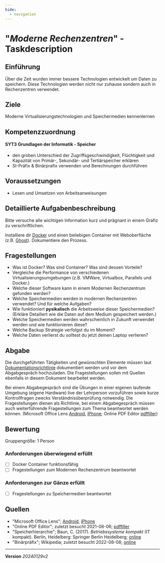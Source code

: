 ```yaml
---
hide:
  - navigation
---
```


# "*Moderne Rechenzentren*" - Taskdescription

## Einführung

Über die Zeit wurden immer bessere Technologien entwickelt um Daten zu speichern. Diese Technologien werden nicht nur zuhause sondern auch in Rechenzentren verwendet.

## Ziele

Moderne Virtualisierungstechnologien und Speichermedien kennenlernen


## Kompetenzzuordnung

#### SYT3 Grundlagen der Informatik - Speicher

* den groben Unterschied der Zugriffsgeschwindigkeit, Flüchtigkeit und Kapazität von Primär-, Sekundär- und Tertiärspeicher erklären
* SI-Präfix & Binärprafix verwenden und Berechnungen durchführen

## Voraussetzungen

* Lesen und Umsetzen von Arbeitsanweisungen

## Detaillierte Aufgabenbeschreibung

Bitte versuche alle wichtigen Information kurz und prägnant in einem Grafiz zu verschriftlichen.

Installiere dir [Docker](https://www.docker.com/) und einen beliebigen Container mit Weboberfläche (z.B. [Ghost](https://hub.docker.com/_/ghost/)). Dokumentiere den Prozess.


## Fragestellungen

* Was ist Docker? Was sind Container? Was sind dessen Vorteile?
* Vergleiche die Performance von verschiedenen Virtualisierungsumgebungen (z.B. VMWare, Virtualbox, Parallels und Docker.)
* Welche dieser Software kann in einem Modernen Rechenzentrum gefunden werden?
* Welche Speichermedien werden in modernen Rechenzentren verwendet? Und für welche Aufgaben?
* Wie funktioniert **pysikalisch** die Arbeitsweise dieser Speichermedien? (Erkläre Detailiert wie die Daten auf dem Medium gespeichert werden.)
* Welche Speichermedien werden wahrscheinlich in Zukunft verwendet werden und wie funktionieren diese?
* Welche Backup Strategie verfolgst du im Moment?
* Welche Daten verlierst du solltest du jetzt deinen Laptop verlieren?

## Abgabe

Die durchgeführten Tätigkeiten und gewünschten Elemente müssen laut [Dokumentationsrichtlinie](https://elearning.tgm.ac.at/pluginfile.php/18149/mod_resource/content/1/Dokumentationsrichtlinie.md) dokumentiert werden und vor dem Abgabgespräch hochzuladen. Die Fragestellungen sollen mit Quellen ebenfalls in diesem Dokument bearbeitet werden. 

Bei einem Abgabegespräch sind die Übungen in einer eigenen laufende Umgebung (eigene Hardware) live der Lehrperson vorzuführen sowie kurze Kontrollfragen zwecks Verständnisüberprüfung notwendig. Die Fragestellungen dienen als Richtlinie, bei einem Abgabegespräch müssen auch weiterführende Fragestellungen zum Thema beantwortet werden können. (Microsoft Office Lens [Android](https://play.google.com/store/apps/details?id=com.microsoft.office.officelens&hl=de_AT&gl=US), [iPhone](https://apps.apple.com/at/app/microsoft-office-lens-pdf-scan/id975925059); Online PDF Editor [pdffiller](https://www.pdffiller.com/de/))

## Bewertung

Gruppengröße: 1 Person

### Anforderungen **überwiegend erfüllt**

- [ ] Docker Container funktionsfähig
- [ ] Fragestellungen zum Modernen Rechenzentrum beantwortet

### Anforderungen **zur Gänze erfüllt**

- [ ] Fragestellungen zu Speichermedien beantwortet

## Quellen

* "Microsoft Office Lens";  [Android](https://play.google.com/store/apps/details?id=com.microsoft.office.officelens&hl=de_AT&gl=US), [iPhone](https://apps.apple.com/at/app/microsoft-office-lens-pdf-scan/id975925059)
* "Online PDF Editor"; zuletzt besucht 2021-08-06; [pdffiller](https://www.pdffiller.com/de/)
* "Speicherhierarchie"; Baun, C. (2017). *Betriebssysteme kompakt* (IT kompakt). Berlin, Heidelberg: Springer Berlin Heidelberg; [online](https://elearning.tgm.ac.at/pluginfile.php/11035/mod_folder/content/0/Speicherhierarchie.pdf)
* "Binärpräfix"; Wikipedia; zuletzt besucht 2022-08-08; [online](https://de.wikipedia.org/wiki/Bin%C3%A4rpr%C3%A4fix)

---

**Version**  *20240129v2*